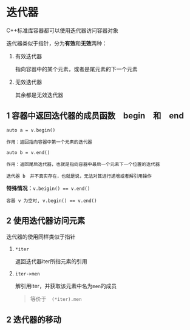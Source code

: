 # 迭代器

C++标准库容器都可以使用迭代器访问容器对象

迭代器类似于指针，分为**有效**和**无效**两种：

1. 有效迭代器

    指向容器中的某个元素，或者是尾元素的下一个元素

2. 无效迭代器

    其余都是无效迭代器

## 1 容器中返回迭代器的成员函数　begin　和　end

`auto a = v.begin()`

    作用：返回指向容器中第一个元素的迭代器

`auto b = v.end()`

    作用：返回尾后迭代器，也就是指向容器中最后一个元素下一个位置的迭代器

    迭代器 b　并不真实存在，也就是说，无法对其进行递增或者解引用操作

**特殊情况**：`v.beigin() == v.end()`

    容器 v 为空时, v.begin() == v.end()

## 2 使用迭代器访问元素

迭代器的使用同样类似于指针

1. `*iter`

    返回迭代器iter所指元素的引用

2. `iter->men`

    解引用iter，并获取该元素中名为`men`的成员
    > 等价于　`(*iter).men`

## 2 迭代器的移动


